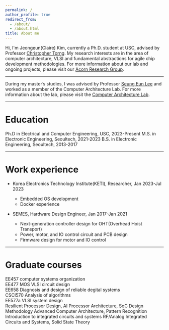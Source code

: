 ```yaml
---
permalink: /
author_profile: true
redirect_from: 
  - /about/
  - /about.html
title: About me
---
```

Hi, I'm Jeongeun(Claire) Kim, currently a Ph.D. student at USC, advised by Professor [Christopher Torng](https://ctorng.com). My research interests are in the area of computer architecture, VLSI and fundamental abstractions for agile chip development methodologies.
For more information about our lab and ongoing projects, please visit our [Acorn Research Group](https://acorn-research.usc.edu).

------
During my master’s studies, I was advised by Professor [Seung Eun Lee](https://soc.seoultech.ac.kr/Professor/Professor.html) and worked as a member of the Computer Architecture Lab.
For more information about the lab, please visit the [Computer Architecture Lab](https://soc.seoultech.ac.kr/).

------

Education
======
Ph.D in Electrical and Computer Engineering, USC, 2023-Present
M.S. in Electronic Engineering, Seoultech, 2021-2023
B.S. in Electronic Engineering, Seoultech, 2013-2017


------

Work experience
======
* Korea Electronics Technology Institute(KETI), Researcher, Jan 2023-Jul 2023 
  * Embedded OS development
  * Docker experience 

* SEMES, Hardware Design Engineer, Jan 2017-Jan 2021
  * Next-generation controller design for OHT(Overhead Hoist Transport)
  * Power, motor, and IO control circuit and PCB design
  * Firmware design for motor and IO control


------

Graduate courses
======
EE457 computer systems organization  
EE477 MOS VLSI circuit design  
EE658 Diagnosis and design of reliable degital systems  
CSCI570 Analysis of algorithms  
EE577a VLSI system design  
Resilient Processor Design, AI Processor Architecture, SoC Design Methodology
Advanced Computer Architecture, Pattern Recognition
Introduction to integrated circuits and systems
RF/Analog Integrated Circuits and Systems, Solid State Theory
